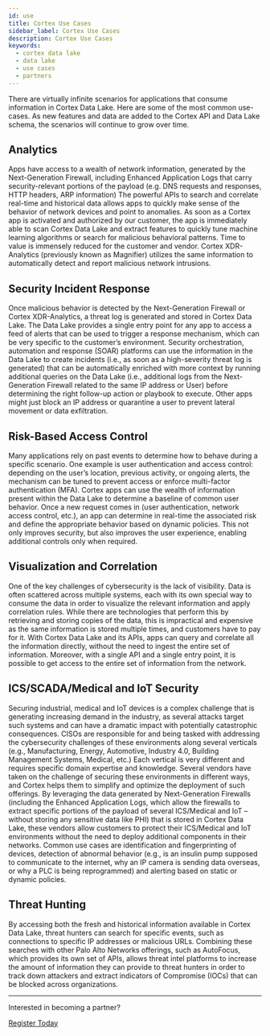 ```yaml
---
id: use
title: Cortex Use Cases
sidebar_label: Cortex Use Cases
description: Cortex Use Cases
keywords:
  - cortex data lake
  - data lake
  - use cases
  - partners
---
```


There are virtually infinite scenarios for applications that consume information in Cortex Data Lake. Here are some of the most common use-cases. As new features and data are added to the Cortex API and Data Lake schema, the scenarios will continue to grow over time.

## Analytics

Apps have access to a wealth of network information, generated by the Next-Generation Firewall, including Enhanced Application Logs that carry security-relevant portions of the payload (e.g. DNS requests and responses, HTTP headers, ARP information) The powerful APIs to search and correlate real-time and historical data allows apps to quickly make sense of the behavior of network devices and point to anomalies. As soon as a Cortex app is activated and authorized by our customer, the app is immediately able to scan Cortex Data Lake and extract features to quickly tune machine learning algorithms or search for malicious behavioral patterns. Time to value is immensely reduced for the customer and vendor. Cortex XDR-Analytics (previously known as Magnifier) utilizes the same information to automatically detect and report malicious network intrusions.

## Security Incident Response

Once malicious behavior is detected by the Next-Generation Firewall or Cortex XDR-Analytics, a threat log is generated and stored in Cortex Data Lake. The Data Lake provides a single entry point for any app to access a feed of alerts that can be used to trigger a response mechanism, which can be very specific to the customer’s environment. Security orchestration, automation and response (SOAR) platforms can use the information in the Data Lake to create incidents (i.e., as soon as a high-severity threat log is generated) that can be automatically enriched with more context by running additional queries on the Data Lake (i.e., additional logs from the Next-Generation Firewall related to the same IP address or User) before determining the right follow-up action or playbook to execute. Other apps might just block an IP address or quarantine a user to prevent lateral movement or data exfiltration.

## Risk-Based Access Control

Many applications rely on past events to determine how to behave during a specific scenario. One example is user authentication and access control: depending on the user’s location, previous activity, or ongoing alerts, the mechanism can be tuned to prevent access or enforce multi-factor authentication (MFA). Cortex apps can use the wealth of information present within the Data Lake to determine a baseline of common user behavior. Once a new request comes in (user authentication, network access control, etc.), an app can determine in real-time the associated risk and define the appropriate behavior based on dynamic policies. This not only improves security, but also improves the user experience, enabling additional controls only when required.

## Visualization and Correlation

One of the key challenges of cybersecurity is the lack of visibility. Data is often scattered across multiple systems, each with its own special way to consume the data in order to visualize the relevant information and apply correlation rules. While there are technologies that perform this by retrieving and storing copies of the data, this is impractical and expensive as the same information is stored multiple times, and customers have to pay for it. With Cortex Data Lake and its APIs, apps can query and correlate all the information directly, without the need to ingest the entire set of information. Moreover, with a single API and a single entry point, it is possible to get access to the entire set of information from the network.

## ICS/SCADA/Medical and IoT Security

Securing industrial, medical and IoT devices is a complex challenge that is generating increasing demand in the industry, as several attacks target such systems and can have a dramatic impact with potentially catastrophic consequences. CISOs are responsible for and being tasked with addressing the cybersecurity challenges of these environments along several verticals (e.g., Manufacturing, Energy, Automotive, Industry 4.0, Building Management Systems, Medical, etc.) Each vertical is very different and requires specific domain expertise and knowledge. Several vendors have taken on the challenge of securing these environments in different ways, and Cortex helps them to simplify and optimize the deployment of such offerings. By leveraging the data generated by Next-Generation Firewalls (including the Enhanced Application Logs, which allow the firewalls to extract specific portions of the payload of several ICS/Medical and IoT – without storing any sensitive data like PHI) that is stored in Cortex Data Lake, these vendors allow customers to protect their ICS/Medical and IoT environments without the need to deploy additional components in their networks. Common use cases are identification and fingerprinting of devices, detection of abnormal behavior (e.g., is an insulin pump supposed to communicate to the internet, why an IP camera is sending data overseas, or why a PLC is being reprogrammed) and alerting based on static or dynamic policies.

## Threat Hunting

By accessing both the fresh and historical information available in Cortex Data Lake, threat hunters can search for specific events, such as connections to specific IP addresses or malicious URLs. Combining these searches with other Palo Alto Networks offerings, such as AutoFocus, which provides its own set of APIs, allows threat intel platforms to increase the amount of information they can provide to threat hunters in order to track down attackers and extract indicators of Compromise (IOCs) that can be blocked across organizations.

---

Interested in becoming a partner?

<a className="button button--warning button--lg" href="/register" target="_self">
Register Today
</a>
